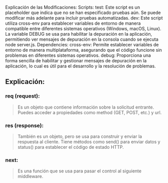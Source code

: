 Explicación de las Modificaciones:
Scripts:
test: Este script es un placeholder que indica que no se han especificado pruebas aún. Se puede modificar más adelante para incluir pruebas automatizadas.
dev: Este script utiliza cross-env para establecer variables de entorno de manera compatible entre diferentes sistemas operativos (Windows, macOS, Linux). La variable DEBUG se usa para habilitar la depuración en la aplicación, permitiendo ver mensajes de depuración en la consola cuando se ejecuta node server.js.
Dependencies:
cross-env: Permite establecer variables de entorno de manera multiplataforma, asegurando que el código funcione sin problemas en diferentes sistemas operativos.
debug: Proporciona una forma sencilla de habilitar y gestionar mensajes de depuración en la aplicación, lo cual es útil para el desarrollo y la resolución de problemas.

## Explicación:
### req (request):
> Es un objeto que contiene información sobre la solicitud entrante.
Puedes acceder a propiedades como method (GET, POST, etc.) y url.
### res (response):
> También es un objeto, pero se usa para construir y enviar la respuesta al cliente.
Tiene métodos como send() para enviar datos y status() para establecer el código de estado HTTP.
### next:
> Es una función que se usa para pasar el control al siguiente middleware.